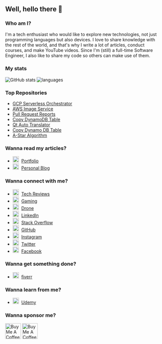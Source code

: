## Well, hello there 👋

### Who am I?

I'm a tech enthusiast who would like to explore new technologies, not just programming languages but also devices.
I love to share knowledge with the rest of the world, and that's why I write a lot of articles, conduct courses, and make YouTube videos.
Since I'm (still) a full-time Software Engineer, I also like to share my code so others can make use of them.

### My stats

<img align="center" src="https://github-readme-stats.vercel.app/api?username=udaya-saman&show_icons=true&include_all_commits=true&theme=dracula" alt="GitHub stats" />
<img align="center" src="https://github-readme-stats.vercel.app/api/top-langs/?username=udaya-saman&&exclude_repo=udaya-saman&layout=compact&theme=dracula" alt="languages"/>

### Top Repositories

* [GCP Serverless Orchestrator](https://github.com/udaya-saman/gcp-serverless-orchestrator)
* [AWS Image Service](https://github.com/udaya-saman/aws-s3-image-service)
* [Pull Request Reports](https://github.com/udaya-saman/pull-request-reports)
* [Copy DynamoDB Table](https://github.com/udaya-saman/copy-dynamodb-table)
* [Qt Auto Translator](https://github.com/udaya-saman/qt-auto-translator)
* [Copy Dynamo DB Table](https://github.com/udaya-saman/copy-dynamodb-table)
* [A-Star Algorithm](https://github.com/udaya-saman/A-Star)

### Wanna read my articles?

* <img src="https://praneeth.udaya-saman.com/assets/img/logo_profile.png" height="20"/>&nbsp; [Portfolio](https://praneeth.udaya-saman.com/)
* <img src="https://praneeth.udaya-saman.com/assets/img/pages/udaya-saman.png" height="20"/>&nbsp; [Personal Blog](https://udaya-saman.com/)

### Wanna connect with me?

* <img src="https://praneeth.udaya-saman.com/assets/img/icons/g2.png" height="20"/>&nbsp; [Tech Reviews](https://www.youtube.com/channel/UCB9dJjRyp6gJXItrLPaZsOA)
* <img src="https://praneeth.udaya-saman.com/assets/img/icons/GamezGrave.png" height="20"/>&nbsp; [Gaming](https://www.youtube.com/channel/UCqadMDdlCaxzJN2qpj4UwAQ)
* <img src="https://praneeth.udaya-saman.com/assets/img/icons/gnome-with-a-drone.png" height="20"/>&nbsp; [Drone](https://www.youtube.com/channel/UCte9ZuMNwDFLHugTQkU--0g)
* <img src="https://praneeth.udaya-saman.com/assets/img/icons/linkedin.png" height="20"/>&nbsp; [LinkedIn](https://praneeth.udaya-saman.com/assets/img/icons/linkedin.png)
* <img src="https://praneeth.udaya-saman.com/assets/img/icons/stackoverflow.png" height="20"/>&nbsp; [Stack Overflow](https://stackoverflow.com/users/1538258/praneeth-peiris)
* <img src="https://praneeth.udaya-saman.com/assets/img/icons/github.png" height="20"/>&nbsp; [GitHub](https://github.com/udaya-saman)
* <img src="https://praneeth.udaya-saman.com/assets/img/icons/instagram.png" height="20"/>&nbsp; [Instagram](https://www.instagram.com/praneethpeiris/)
* <img src="https://praneeth.udaya-saman.com/assets/img/icons/twitter.png" height="20"/>&nbsp; [Twitter](https://twitter.com/PraneethPeiris)
* <img src="https://praneeth.udaya-saman.com/assets/img/icons/fb.png" height="20"/>&nbsp; [Facebook](https://www.facebook.com/udaya-saman)


### Wanna get something done?

* <img src="https://praneeth.udaya-saman.com/assets/img/icons/fiverr.png" height="20"/>&nbsp; [fiverr](https://www.fiverr.com/users/udaya-saman)


### Wanna learn from me?
* <img src="https://praneeth.udaya-saman.com/assets/img/icons/udemy.png" height="20"/>&nbsp; [Udemy](https://www.udemy.com/user/praneeth-peiris/)

### Wanna sponsor me?

<a href="https://www.buymeacoffee.com/udaya-saman" target="_blank"><img src="https://cdn.buymeacoffee.com/buttons/v2/default-yellow.png" alt="Buy Me A Coffee" height="50px" ></a> 
<a href="https://www.patreon.com/bePatron?u=39152607" target="_blank"><img src="https://cloakandmeeple.files.wordpress.com/2017/06/become_a_patron_button3x.png?w=610" alt="Buy Me A Coffee" height="50px" ></a>
